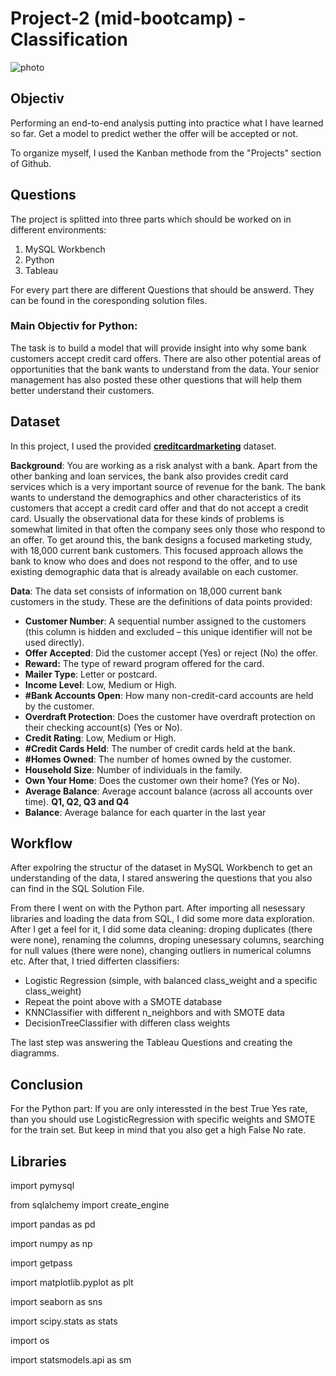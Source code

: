 # Project-2 (mid-bootcamp) - Classification

![photo](https://wikiclipart.com/wp-content/uploads/2016/11/Bank-clip-art-free-clipart-images.jpg)

## Objectiv
Performing an end-to-end analysis putting into practice what I have learned so far. Get a model to predict wether the offer will be accepted or not.

To organize myself, I used the Kanban methode from the "Projects" section of Github.


## Questions
The project is splitted into three parts which should be worked on in different environments:
  1. MySQL Workbench
  2. Python
  3. Tableau

For every part there are different Questions that should be answerd. They can be found in the coresponding solution files.

### Main Objectiv for Python:
The task is to build a model that will provide insight into why some bank customers accept credit card offers. There are also other potential areas of opportunities that the bank wants to understand from the data.
Your senior management has also posted these other questions that will help them better understand their customers.

## Dataset 
In this project, I used the provided [**creditcardmarketing**](https://github.com/Ironhack-Data-0621-Remote/mid-bootcamp-project/tree/master/classification/data) dataset.

**Background**: You are working as a risk analyst with a bank. Apart from the other banking and loan services, the bank also provides credit card services which is a very important source of revenue for the bank. The bank wants to understand the demographics and other characteristics of its customers that accept a credit card offer and that do not accept a credit card.
Usually the observational data for these kinds of problems is somewhat limited in that often the company sees only those who respond to an offer. To get around this, the bank designs a focused marketing study, with 18,000 current bank customers. This focused approach allows the bank to know who does and does not respond to the offer, and to use existing demographic data that is already available on each customer.

**Data**: The data set consists of information on 18,000 current bank customers in the study. These are the definitions of data points provided:

- **Customer Number**: A sequential number assigned to the customers (this column is hidden and excluded – this unique identifier will not be used directly).
- **Offer Accepted**: Did the customer accept (Yes) or reject (No) the offer. 
- **Reward:** The type of reward program offered for the card.
- **Mailer Type**: Letter or postcard.
- **Income Level**: Low, Medium or High.
- **#Bank Accounts Open**: How many non-credit-card accounts are held by the customer.
- **Overdraft Protection**: Does the customer have overdraft protection on their checking account(s) (Yes or No).
- **Credit Rating**: Low, Medium or High.
- **#Credit Cards Held**: The number of credit cards held at the bank.
- **#Homes Owned**: The number of homes owned by the customer.
- **Household Size**: Number of individuals in the family.
- **Own Your Home**: Does the customer own their home? (Yes or No).
- **Average Balance**: Average account balance (across all accounts over time). **Q1, Q2, Q3 and Q4**
- **Balance**: Average balance for each quarter in the last year

## Workflow
After expolring the structur of the dataset in MySQL Workbench to get an understanding of the data, I stared answering the questions that you also can find in the SQL Solution File.

From there I went on with the Python part. After importing all nesessary libraries and loading the data from SQL, I did some more data exploration. After I get a feel for it, I did some data cleaning: droping duplicates (there were none), renaming the columns, droping unesessary columns, searching for null values (there were none), changing outliers in numerical columns etc.
After that, I tried differten classifiers:
- Logistic Regression (simple, with balanced class_weight and a specific class_weight)
- Repeat the point above with a SMOTE database
- KNNClassifier with different n_neighbors and with SMOTE data
- DecisionTreeClassifier with differen class weights

The last step was answering the Tableau Questions and creating the diagramms.

## Conclusion
For the Python part:
If you are only interessted in the best True Yes rate, than you should use LogisticRegression with specific weights and SMOTE for the train set. But keep in mind that you also get a high False No rate.


## Libraries
import pymysql

from sqlalchemy import create_engine

import pandas as pd

import numpy as np

import getpass

import matplotlib.pyplot as plt

import seaborn as sns

import scipy.stats as stats

import os

import statsmodels.api as sm
